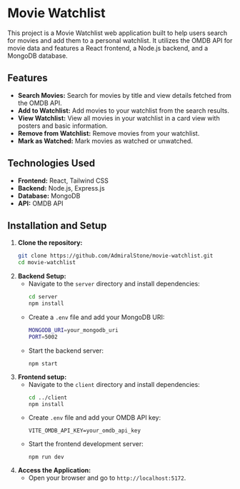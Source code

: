 # Movie Watchlist

This project is a Movie Watchlist web application built to help users search for movies and add them to a personal watchlist. It utilizes the OMDB API for movie data and features a React frontend, a Node.js backend, and a MongoDB database.

## Features

- **Search Movies:** Search for movies by title and view details fetched from the OMDB API.
- **Add to Watchlist:** Add movies to your watchlist from the search results.
- **View Watchlist:** View all movies in your watchlist in a card view with posters and basic information.
- **Remove from Watchlist:** Remove movies from your watchlist.
- **Mark as Watched:** Mark movies as watched or unwatched.

## Technologies Used

- **Frontend:** React, Tailwind CSS
- **Backend:** Node.js, Express.js
- **Database:** MongoDB
- **API:** OMDB API

## Installation and Setup

1. **Clone the repository:**
   ```sh
   git clone https://github.com/AdmiralStone/movie-watchlist.git
   cd movie-watchlist
   ```
2. **Backend Setup:**
    - Navigate to the `server` directory and install dependencies:
        ```sh
        cd server
        npm install
        ```
    - Create a `.env` file and add your MongoDB URI:
        ```sh
        MONGODB_URI=your_mongodb_uri
        PORT=5002
        ```
    - Start the backend server:
        ```
        npm start
        ```
3. **Frontend setup:**
    - Navigate to the `client` directory and install dependencies:
        ```sh
        cd ../client
        npm install
        ```
    - Create `.env` file and add your OMDB API key:
        ```
        VITE_OMDB_API_KEY=your_omdb_api_key
        ```
    - Start the frontend development server:
        ```
        npm run dev
        ```
4. **Access the Application:**
    - Open your browser and go to `http://localhost:5172`.